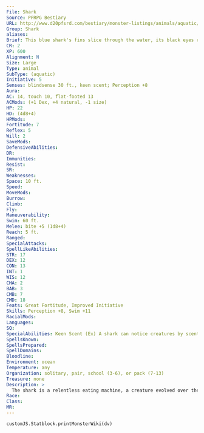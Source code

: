 ```yaml
---
File: Shark
Source: PFRPG Bestiary
URL: http://www.d20pfsrd.com/bestiary/monster-listings/animals/aquatic/shark/shark
Group: Shark
aliases: 
Brief: This blue shark's fins slice through the water, its black eyes rolling and its gaping jaws showing countless teeth.
CR: 2
XP: 600
Alignment: N
Size: Large
Type: animal
SubType: (aquatic)
Initiative: 5
Senses: blindsense 30 ft., keen scent; Perception +8
Aura: 
AC: 14, touch 10, flat-footed 13
ACMods: (+1 Dex, +4 natural, -1 size)
HP: 22
HD: (4d8+4)
HPMods: 
Fortitude: 7
Reflex: 5
Will: 2
SaveMods: 
DefensiveAbilities: 
DR: 
Immunities: 
Resist: 
SR: 
Weaknesses: 
Space: 10 ft.
Speed: 
MoveMods: 
Burrow: 
Climb: 
Fly: 
Maneuverability: 
Swim: 60 ft.
Melee: bite +5 (1d8+4)
Reach: 5 ft.
Ranged: 
SpecialAttacks: 
SpellLikeAbilities: 
STR: 17
DEX: 12
CON: 13
INT: 1
WIS: 12
CHA: 2
BAB: 3
CMB: 7
CMD: 18
Feats: Great Fortitude, Improved Initiative
Skills: Perception +8, Swim +11
RacialMods: 
Languages: 
SQ: 
SpecialAbilities: Keen Scent (Ex) A shark can notice creatures by scent in a 180-foot radius underwater and can detect blood in the water at ranges of up to a mile.
SpellsKnown: 
SpellsPrepared: 
SpellDomains: 
Bloodline: 
Environment: ocean
Temperature: any
Organization: solitary, pair, school (3-6), or pack (7-13)
Treasure: none
Description: >
  The shark is a relentless eating machine, a creature evolved over the course of eons to do one job perfectly-hunting. Sharks have achieved a special place in the lore of most seafaring races, who view them as devils, monsters, and the wrath of the gods. The shark presented here is a 10-foot-long, 300-pound blue shark. Smaller sharks exist, although these are not dangerous. The same cannot be said of larger sharks, such as the following (you can create stats for these sharks by applying the indicated simple templates). Hammerhead Shark (CR 3): This shark has a distinctive hammer-shaped head. It is an advanced shark. Tiger Shark (CR 3): Larger than the average shark, the ravenous tiger shark is a giant shark. Great White Shark (CR 4): One of the most notorious maneaters of the sea, the truly immense great white shark is an advanced giant shark.
Race: 
Class: 
MR: 
---
```

```dataviewjs
customJS.Statblock.printMonsterWiki(dv)
```

